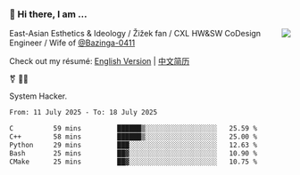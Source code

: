 ### 👋 Hi there, I am ...

<img align="right" src="https://github-readme-stats.vercel.app/api?username=vickiegpt&show_icons=true&icon_color=0366d6&bg_color=ffffff&hide_title=true" />

East-Asian Esthetics & Ideology / Žižek fan / CXL HW&SW CoDesign Engineer / Wife of [@Bazinga-0411](https://bazinga-0411.github.io/)

Check out my résumé: [English Version](http://asplos.dev/) | [中文简历](http://asplos.dev/CN.html)

⚧️ 
🏳️‍⚧️ 

System Hacker.


<!--START_SECTION:waka-->

```txt
From: 11 July 2025 - To: 18 July 2025

C          59 mins         ██████▒░░░░░░░░░░░░░░░░░░   25.59 %
C++        58 mins         ██████▒░░░░░░░░░░░░░░░░░░   25.00 %
Python     29 mins         ███░░░░░░░░░░░░░░░░░░░░░░   12.63 %
Bash       25 mins         ██▓░░░░░░░░░░░░░░░░░░░░░░   10.90 %
CMake      25 mins         ██▓░░░░░░░░░░░░░░░░░░░░░░   10.75 %
```

<!--END_SECTION:waka-->
